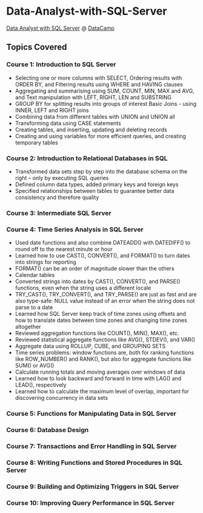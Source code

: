 # Data-Analyst-with-SQL-Server

[Data Analyst with SQL Server](https://learn.datacamp.com/career-tracks/data-analyst-with-sql-server?version=2) @ [DataCamp](https://learn.datacamp.com/)

## Topics Covered
### Course 1: Introduction to SQL Server
- Selecting one or more columns with SELECT, Ordering results with ORDER BY, and Filtering results using WHERE and HAVING clauses
- Aggregating and summarising using SUM, COUNT, MIN, MAX and AVG, and Text manipulation with LEFT, RIGHT, LEN and SUBSTRING
- GROUP BY for splitting results into groups of interest Basic Joins - using INNER, LEFT and RIGHT joins
- Combining data from different tables with UNION and UNION all
- Transforming data using CASE statements
- Creating tables, and inserting, updating and deleting records
- Creating and using variables for more efficient queries, and creating temporary tables

### Course 2: Introduction to Relational Databases in SQL
- Transformed data sets step by step into the database schema on the right – only by executing SQL queries
- Defined column data types, added primary keys and foreign keys
- Specified relationships between tables to guarantee better data consistency and therefore quality

### Course 3: Intermediate SQL Server

### Course 4: Time Series Analysis in SQL Server
- Used date functions and also combine DATEADD() with DATEDIFF() to round off to the nearest minute or hour
- Learned how to use CAST(), CONVERT(), and FORMAT() to turn dates into strings for reporting
- FORMAT() can be an order of magnitude slower than the others
- Calendar tables
- Converted strings into dates by CAST(), CONVERT(), and PARSE() functions, even when the string uses a different locale
- TRY_CAST(), TRY_CONVERT(), and TRY_PARSE() are just as fast and are also type-safe: NULL value instead of an error when the string does not parse to a date
- Learned how SQL Server keep track of time zones using offsets and how to translate dates between time zones and changing time zones altogether
- Reviewed aggregation functions like COUNT(), MIN(), MAX(), etc.
- Reviewed statistical aggregate functions like AVG(), STDEV(), and VAR()
- Aggregate data using ROLLUP, CUBE, and GROUPING SETS
- Time series problems: window functions are, both for ranking functions like ROW_NUMBER() and RANK(), but also for aggregate functions like SUM() or AVG()
- Calculate running totals and moving averages over windows of data
- Learned how to look backward and forward in time with LAG() and LEAD(), respectively
- Learned how to calculate the maximum level of overlap, important for discovering concurrency in data sets

### Course 5: Functions for Manipulating Data in SQL Server

### Course 6: Database Design

### Course 7: Transactions and Error Handling in SQL Server

### Course 8: Writing Functions and Stored Procedures in SQL Server

### Course 9: Building and Optimizing Triggers in SQL Server

### Course 10: Improving Query Performance in SQL Server
